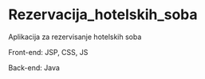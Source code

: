 # Rezervacija_hotelskih_soba

Aplikacija za rezervisanje hotelskih soba

Front-end: JSP, CSS, JS

Back-end: Java
